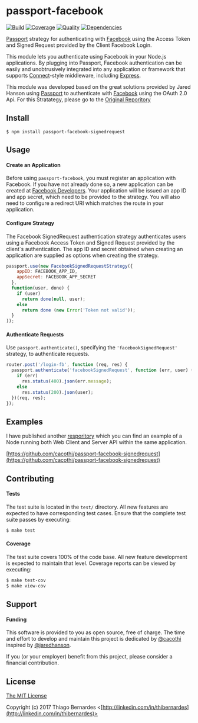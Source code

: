 # passport-facebook

[![Build](https://img.shields.io/travis/cacothi/passport-facebook-signedrequest.svg)](https://travis-ci.org/cacothi/passport-facebook-signedrequest)
[![Coverage](https://img.shields.io/coveralls/cacothi/passport-facebook-signedrequest.svg)](https://coveralls.io/r/cacothi/passport-facebook-signedrequest)
[![Quality](https://img.shields.io/codeclimate/github/cacothi/passport-facebook-signedrequest.svg?label=quality)](https://codeclimate.com/github/cacothi/passport-facebook-signedrequest)
[![Dependencies](https://img.shields.io/david/jaredhanson/passport.svg)](https://github.com/jaredhanson/passport)


[Passport](http://passportjs.org/) strategy for authenticating with [Facebook](http://www.facebook.com/)
using the Access Token and Signed Request provided by the Client Facebook Login.

This module lets you authenticate using Facebook in your Node.js applications.
By plugging into Passport, Facebook authentication can be easily and
unobtrusively integrated into any application or framework that supports
[Connect](http://www.senchalabs.org/connect/)-style middleware, including
[Express](http://expressjs.com/).

This module was developed based on the great solutions provided by Jared Hanson
using [Passport](http://passportjs.org) to authenticate with [Facebook](http://www.facebebook.com) using the OAuth 2.0 Api. For this Stratategy, please go to the [Original Reporitory](https://github.com/jaredhanson/passport-facebook)


## Install

    $ npm install passport-facebook-signedrequest

## Usage

#### Create an Application

Before using `passport-facebook`, you must register an application with
Facebook.  If you have not already done so, a new application can be created at
[Facebook Developers](https://developers.facebook.com/).  Your application will
be issued an app ID and app secret, which need to be provided to the strategy.
You will also need to configure a redirect URI which matches the route in your
application.

#### Configure Strategy

The Facebook SignedRequest authentication strategy authenticates users using a Facebook
Access Token and Signed Request provided by the client`s authentication.  The app ID and secret obtained when creating an application are supplied as options when creating the strategy.  

```js
passport.use(new FacebookSignedRequestStrategy({
    appID: FACEBOOK_APP_ID,
    appSecret: FACEBOOK_APP_SECRET
  },
  function(user, done) {
    if (user)
      return done(null, user);
    else
      return done (new Error('Token not valid'));
  }
));
```

#### Authenticate Requests

Use `passport.authenticate()`, specifying the `'facebookSignedRequest'` strategy, to
authenticate requests.

```js
router.post('/login-fb', function (req, res) {
  passport.authenticate('facebookSignedRequest', function (err, user) {
    if (err)
      res.status(400).json(err.message);
    else
      res.status(200).json(user);
  })(req, res);
});
```

## Examples

I have published another [resporitory](https://github.com/cacothi/passport-facebook-signedrequest) which you can find an example of a Node running both Web Client and Server API within the same application.

[https://github.com/cacothi/passport-facebook-signedrequest](https://github.com/cacothi/passport-facebook-signedrequest)

## Contributing

#### Tests

The test suite is located in the `test/` directory.  All new features are
expected to have corresponding test cases.  Ensure that the complete test suite
passes by executing:

```bash
$ make test
```

#### Coverage

The test suite covers 100% of the code base.  All new feature development is
expected to maintain that level.  Coverage reports can be viewed by executing:

```bash
$ make test-cov
$ make view-cov
```

## Support

#### Funding

This software is provided to you as open source, free of charge.  The time and
effort to develop and maintain this project is dedicated by [@cacothi](http://github.com/cacothi) inspired by [@jaredhanson](https://github.com/jaredhanson).

If you (or your employer) benefit from this project, please consider a financial
contribution.

## License

[The MIT License](http://opensource.org/licenses/MIT)

Copyright (c) 2017 Thiago Bernardes <[http://linkedin.com/in/thibernardes](http://linkedin.com/in/thibernardes)>
